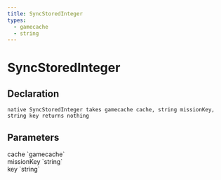 ```yaml
---
title: SyncStoredInteger
types:
  - gamecache
  - string
---
```


# SyncStoredInteger

## Declaration

```
native SyncStoredInteger takes gamecache cache, string missionKey, string key returns nothing
```

## Parameters
<dl>
  <dt>cache `gamecache`</dt>
  <dd></dd>

  <dt>missionKey `string`</dt>
  <dd></dd>

  <dt>key `string`</dt>
  <dd></dd>
</dl>